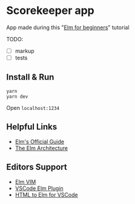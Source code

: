# Scorekeeper app

App made during this "[Elm for beginners](https://courses.knowthen.com/p/elm-for-beginners)" tutorial

TODO:

- [ ] markup
- [ ] tests

## Install & Run

```
yarn
yarn dev
```

Open `localhost:1234`

## Helpful Links

- [Elm's Official Guide](https://guide.elm-lang.org/)
- [The Elm Architecture](https://guide.elm-lang.org/architecture/)

## Editors Support

- [Elm VIM](https://github.com/ElmCast/elm-vim)
- [VSCode Elm Plugin](https://marketplace.visualstudio.com/items?itemName=sbrink.elm)
- [HTML to Elm for VSCode](https://marketplace.visualstudio.com/items?itemName=Rubymaniac.vscode-html-to-elm)

